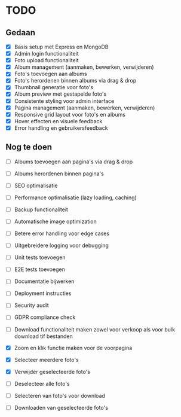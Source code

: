 # TODO

## Gedaan
- [x] Basis setup met Express en MongoDB
- [x] Admin login functionaliteit
- [x] Foto upload functionaliteit
- [x] Album management (aanmaken, bewerken, verwijderen)
- [x] Foto's toevoegen aan albums
- [x] Foto's herordenen binnen albums via drag & drop
- [x] Thumbnail generatie voor foto's
- [x] Album preview met gestapelde foto's
- [x] Consistente styling voor admin interface
- [x] Pagina management (aanmaken, bewerken, verwijderen)
- [x] Responsive grid layout voor foto's en albums
- [x] Hover effecten en visuele feedback
- [x] Error handling en gebruikersfeedback

## Nog te doen
- [ ] Albums toevoegen aan pagina's via drag & drop
- [ ] Albums herordenen binnen pagina's

- [ ] SEO optimalisatie
- [ ] Performance optimalisatie (lazy loading, caching)
- [ ] Backup functionaliteit
- [ ] Automatische image optimization
- [ ] Betere error handling voor edge cases
- [ ] Uitgebreidere logging voor debugging
- [ ] Unit tests toevoegen
- [ ] E2E tests toevoegen
- [ ] Documentatie bijwerken
- [ ] Deployment instructies
- [ ] Security audit
- [ ] GDPR compliance check 
- [ ] Download functionaliteit maken zowel voor verkoop als voor bulk download tif bestanden
- [x] Zoom en klik functie maken voor de voorpagina
- [x] Selecteer meerdere foto's
- [x] Verwijder geselecteerde foto's
- [ ] Deselecteer alle foto's
- [ ] Selecteren van foto's voor download
- [ ] Downloaden van geselecteerde foto's